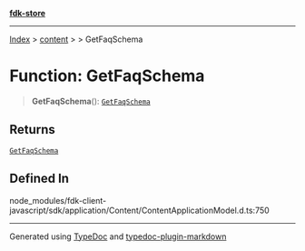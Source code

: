[**fdk-store**](../../../README.md)
***

[Index](../../../API.md) > [content](../../README.md) > [<internal>](../README.md) > GetFaqSchema

# Function: GetFaqSchema

> **GetFaqSchema**(): [`GetFaqSchema`](../type-aliases/type-alias.GetFaqSchema.md)

## Returns

[`GetFaqSchema`](../type-aliases/type-alias.GetFaqSchema.md)

## Defined In

node\_modules/fdk-client-javascript/sdk/application/Content/ContentApplicationModel.d.ts:750

***
Generated using [TypeDoc](https://typedoc.org/) and [typedoc-plugin-markdown](https://www.npmjs.com/package/typedoc-plugin-markdown)
